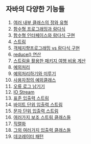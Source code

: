 ## 자바의 다양한 기능들

01. [여러 내부 클래스의 정와 유형]()
02. [함수형 프로그래밍과 람다식]()
03. [함수형 인터페이스와 람다식 구현]()
04. [스트림]()
05. [객체지향프로그래밍 vs 람다식 구현]()
06. [reduce() 연산]()
07. [스트림을 활용한 패키지 여행 비용 계산]()
08. [예외처리]()
09. [예외처리하기와 미루기]()
10. [사용자정의 예외클래스]()
11. [오류 로그 남기기]()
12. [IO Stream]()
13. [표준 입출력 스트림]()
14. [바이트 단위 입출력 스트림]()
15. [문자 단위 입출력 스트림]()
16. [여러가지 보조 스트림 클래스들]()
17. [직렬화]()
18. [그외 여러가지 입출력 클래스들]()
19. [데코레이터 패턴]()